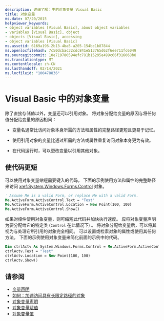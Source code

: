 ```yaml
---
description: 详细了解：中的对象变量 Visual Basic
title: 对象变量
ms.date: 07/20/2015
helpviewer_keywords:
- object variables [Visual Basic], about object variables
- variables [Visual Basic], object
- objects [Visual Basic], accessing
- object variables [Visual Basic]
ms.assetid: 6169a196-2b13-4ba5-a205-154bc1b87844
ms.openlocfilehash: 7c50dcbac32cdc841e513765d62f6ee711fc6049
ms.sourcegitcommit: 10e719780594efc781b15295e499c66f316068b8
ms.translationtype: MT
ms.contentlocale: zh-CN
ms.lasthandoff: 02/14/2021
ms.locfileid: "100478836"
---
```

# <a name="object-variables-in-visual-basic"></a>Visual Basic 中的对象变量

除了直接存储值以外，变量还可以引用对象。 将对象分配给变量的原因与将任何值分配给变量的原因相同：

- 变量名通常比访问对象本身所需的方法和属性的完整路径更短且更易于记忆。

- 使用引用对象的变量比通过所需的方法或属性重复访问对象本身更为有效。

- 在代码运行时，可以更改变量以引用其他对象。

## <a name="making-code-shorter"></a>使代码更短

可以使用对象变量缩短需要键入的代码。 下面的示例使用方法和属性的完整路径来访问 <xref:System.Windows.Forms.Control> 对象。

```vb
' Assume Me is a valid Form, or replace Me with a valid Form.
Me.ActiveForm.ActiveControl.Text = "Test"
Me.ActiveForm.ActiveControl.Location = New Point(100, 100)
Me.ActiveForm.ActiveControl.Show()
```

如果对控件使用对象变量，则可缩短此代码并加快执行速度。 应将对象变量声明为要分配给它的特定类 (`Control` 在此情况下) 。 将对象分配给变量后，可以将其视为与处理它所引用的对象完全相同。 可以设置或检索对象的属性或使用其任何方法。 下面的示例使用对象变量来简化前面的示例中的代码。

```vb
Dim ctrlActv As System.Windows.Forms.Control = Me.ActiveForm.ActiveControl
ctrlActv.Text = "Test"
ctrlActv.Location = New Point(100, 100)
ctrlActv.Show()
```

## <a name="see-also"></a>请参阅

- [变量声明](variable-declaration.md)
- [如何：加速访问具有长限定路径的对象](how-to-speed-up-access-to-an-object-with-a-long-qualification-path.md)
- [对象变量声明](object-variable-declaration.md)
- [对象变量赋值](object-variable-assignment.md)
- [对象变量值](object-variable-values.md)
